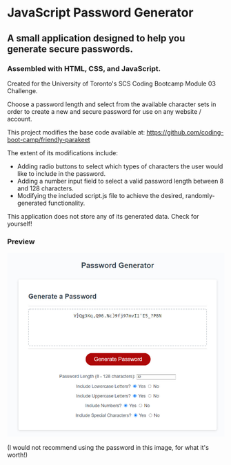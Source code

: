 # JavaScript Password Generator
## A small application designed to help you generate secure passwords.
### Assembled with HTML, CSS, and JavaScript.

Created for the University of Toronto's SCS Coding Bootcamp Module 03 Challenge.

Choose a password length and select from the available character sets in order to create a new and secure password for use on any website / account.

This project modifies the base code available at: https://github.com/coding-boot-camp/friendly-parakeet

The extent of its modifications include:
- Adding radio buttons to select which types of characters the user would like to include in the password.
- Adding a number input field to select a valid password length between 8 and 128 characters.
- Modifying the included script.js file to achieve the desired, randomly-generated functionality.

This application does not store any of its generated data. Check for yourself!

### Preview
![Preview of the generator at work.](./preview.jpg)

(I would not recommend using the password in this image, for what it's worth!)
